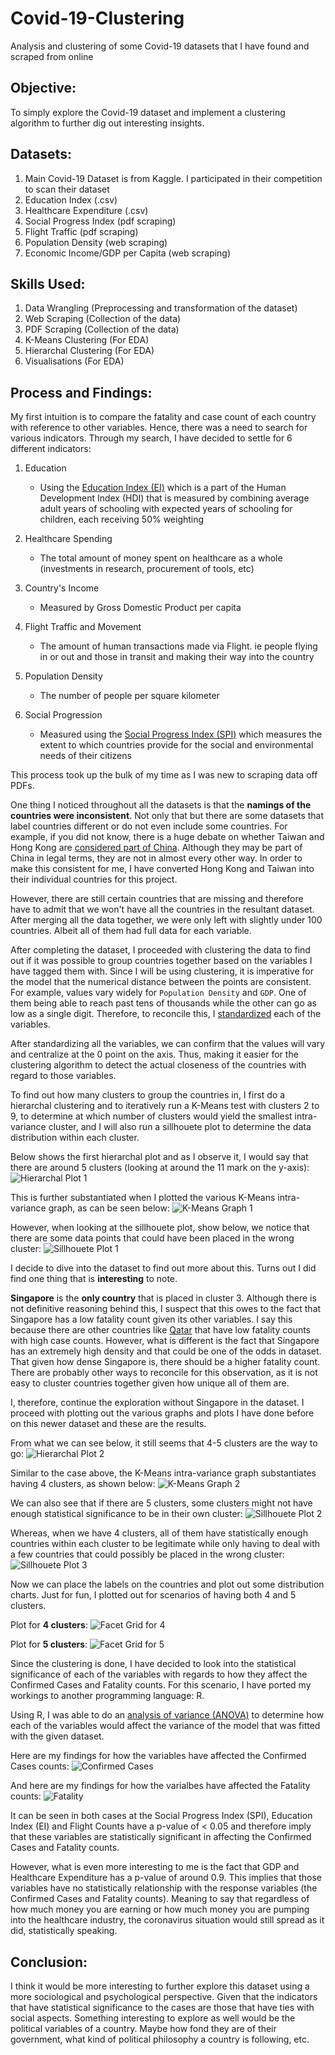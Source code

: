 # Covid-19-Clustering
Analysis and clustering of some Covid-19 datasets that I have found and scraped from online


## Objective:
To simply explore the Covid-19 dataset and implement a clustering algorithm to further dig out interesting insights.

## Datasets:

  1. Main Covid-19 Dataset is from Kaggle. I participated in their competition to scan their dataset
  2. Education Index (.csv)
  3. Healthcare Expenditure (.csv)
  4. Social Progress Index (pdf scraping)
  5. Flight Traffic (pdf scraping)
  6. Population Density (web scraping)
  7. Economic Income/GDP per Capita (web scraping)

## Skills Used:

  1. Data Wrangling (Preprocessing and transformation of the dataset)
  2. Web Scraping (Collection of the data)
  3. PDF Scraping (Collection of the data)
  4. K-Means Clustering (For EDA)
  5. Hierarchal Clustering (For EDA)
  6. Visualisations (For EDA)

## Process and Findings:
My first intuition is to compare the fatality and case count of each country with reference to other variables. 
Hence, there was a need to search for various indicators. 
Through my search, I have decided to settle for 6 different indicators:
  1. Education
  
      - Using the [Education Index (EI)](https://en.wikipedia.org/wiki/Education_Index) which is a part of the Human Development Index (HDI) that is measured by combining average adult years of schooling with expected years of schooling for children, each receiving 50% weighting
  
  2. Healthcare Spending
  
      - The total amount of money spent on healthcare as a whole (investments in research, procurement of tools, etc)
  
  3. Country's Income
  
      - Measured by Gross Domestic Product per capita
  
  4. Flight Traffic and Movement
  
      - The amount of human transactions made via Flight. ie people flying in or out and those in transit and making their way into the country
  
  5. Population Density
  
      - The number of people per square kilometer
  
  6. Social Progression
      
      - Measured using the [Social Progress Index (SPI)](https://en.wikipedia.org/wiki/Social_Progress_Index) which measures the extent to which countries provide for the social and environmental needs of their citizens
  
This process took up the bulk of my time as I was new to scraping data off PDFs.


One thing I noticed throughout all the datasets is that the **namings of the countries were inconsistent**.
Not only that but there are some datasets that label countries different or do not even include some countries.
For example, if you did not know, there is a huge debate on whether Taiwan and Hong Kong are [considered part of China](https://www.scmp.com/news/china/society/article/2164126/why-are-taiwan-and-hong-kong-separate-china-chinese-raise-ruckus). 
Although they may be part of China in legal terms, they are not in almost every other way. 
In order to make this consistent for me, I have converted Hong Kong and Taiwan into their individual countries for this project.

However, there are still certain countries that are missing and therefore have to admit that we won't have all the countries in the resultant dataset.
After merging all the data together, we were only left with slightly under 100 countries. Albeit all of them had full data for each variable. 

After completing the dataset, I proceeded with clustering the data to find out if it was possible to group countries together based on the variables I have tagged them with. Since I will be using clustering, it is imperative for the model that the numerical distance between the points are consistent. For example, values vary widely for `Population Density` and `GDP`. One of them being able to reach past tens of thousands while the other can go as low as a single digit. Therefore, to reconcile this, I [standardized](https://www.statisticshowto.com/standardized-values-examples/) each of the variables. 

After standardizing all the variables, we can confirm that the values will vary and centralize at the 0 point on the axis. Thus, making it easier for the clustering algorithm to detect the actual closeness of the countries with regard to those variables. 

To find out how many clusters to group the countries in, I first do a hierarchal clustering and to iteratively run a K-Means test with clusters 2 to 9, to determine at which number of clusters would yield the smallest intra-variance cluster, and I will also run a sillhouete plot to determine the data distribution within each cluster.


Below shows the first hierarchal plot and as I observe it, I would say that there are around 5 clusters (looking at around the 11 mark on the y-axis):
![Hierarchal Plot 1](https://github.com/jaotheboss/Covid-19-Clustering/blob/master/Visualisations/Hierarchal%20Plot_v1.png)

This is further substantiated when I plotted the various K-Means intra-variance graph, as can be seen below:
![K-Means Graph 1](https://github.com/jaotheboss/Covid-19-Clustering/blob/master/Visualisations/Elbow%20Plot_v1.png)

However, when looking at the sillhouete plot, show below, we notice that there are some data points that could have been placed in the wrong cluster:
![Sillhouete Plot 1](https://github.com/jaotheboss/Covid-19-Clustering/blob/master/Visualisations/Sillhouete%20Plot_v1.png)


I decide to dive into the dataset to find out more about this. Turns out I did find one thing that is **interesting** to note.

**Singapore** is the **only country** that is placed in cluster 3. Although there is not definitive reasoning behind this, I suspect that this owes to the fact that Singapore has a low fatality count given its other variables. I say this because there are other countries like [Qatar](https://www.google.com/search?q=qatar+covid+19&oq=qatar+cov&aqs=chrome.1.0l2j69i57j0l4.4547j0j7&sourceid=chrome&ie=UTF-8) that have low fatality counts with high case counts. However, what is different is the fact that Singapore has an extremely high density and that could be one of the odds in dataset. That given how dense Singapore is, there should be a higher fatality count. There are probably other ways to reconcile for this observation, as it is not easy to cluster countries together given how unique all of them are. 

I, therefore, continue the exploration without Singapore in the dataset. I proceed with plotting out the various graphs and plots I have done before on this newer dataset and these are the results. 

From what we can see below, it still seems that 4-5 clusters are the way to go:
![Hierarchal Plot 2](https://github.com/jaotheboss/Covid-19-Clustering/blob/master/Visualisations/Hierarchal%20Plot_v2.png)

Similar to the case above, the K-Means intra-variance graph substantiates having 4 clusters, as shown below:
![K-Means Graph 2](https://github.com/jaotheboss/Covid-19-Clustering/blob/master/Visualisations/Elbow%20Plot_v2.png)

We can also see that if there are 5 clusters, some clusters might not have enough statistical significance to be in their own cluster:
![Sillhouete Plot 2](https://github.com/jaotheboss/Covid-19-Clustering/blob/master/Visualisations/Sillhouete%20Plot%20with%205_v2.png)

Whereas, when we have 4 clusters, all of them have statistically enough countries within each cluster to be legitimate while only having to deal with a few countries that could possibly be placed in the wrong cluster:
![Sillhouete Plot 3](https://github.com/jaotheboss/Covid-19-Clustering/blob/master/Visualisations/Sillhouete%20Plot%20with%204_v2.png)

Now we can place the labels on the countries and plot out some distribution charts. Just for fun, I plotted out for scenarios of having both 4 and 5 clusters.

Plot for **4 clusters**:
![Facet Grid for 4](https://github.com/jaotheboss/Covid-19-Clustering/blob/master/Visualisations/Facetgrid%20Plot%20for%204.png)

Plot for **5 clusters**:
![Facet Grid for 5](https://github.com/jaotheboss/Covid-19-Clustering/blob/master/Visualisations/Facetgrid%20Plot%20for%205.png)

Since the clustering is done, I have decided to look into the statistical significance of each of the variables with regards to how they affect the Confirmed Cases and Fatality counts. For this scenario, I have ported my workings to another programming language: R. 

Using R, I was able to do an [analysis of variance (ANOVA)](https://www.statisticshowto.com/probability-and-statistics/hypothesis-testing/anova/) to determine how each of the variables would affect the variance of the model that was fitted with the given dataset. 

Here are my findings for how the variables have affected the Confirmed Cases counts:
![Confirmed Cases](https://github.com/jaotheboss/Covid-19-Clustering/blob/master/Visualisations/ANOVA%20for%20Cases.png)

And here are my findings for how the varialbes have affected the Fatality counts:
![Fatality](https://github.com/jaotheboss/Covid-19-Clustering/blob/master/Visualisations/ANOVA%20for%20Fatalities.png)

It can be seen in both cases at the Social Progress Index (SPI), Education Index (EI) and Flight Counts have a p-value of < 0.05 and therefore imply that these variables are statistically significant in affecting the Confirmed Cases and Fatality counts. 

However, what is even more interesting to me is the fact that GDP and Healthcare Expenditure has a p-value of around 0.9. This implies that those variables have no statistically relationship with the response variables (the Confirmed Cases and Fatality counts). Meaning to say that regardless of how much money you are earning or how much money you are pumping into the healthcare industry, the coronavirus situation would still spread as it did, statistically speaking. 

## Conclusion:

I think it would be more interesting to further explore this dataset using a more sociological and psychological perspective. 
Given that the indicators that have statistical significance to the cases are those that have ties with social aspects. Something interesting to explore as well would be the political variables of a country. Maybe how fond they are of their government, what kind of political philosophy a country is following, etc. 
